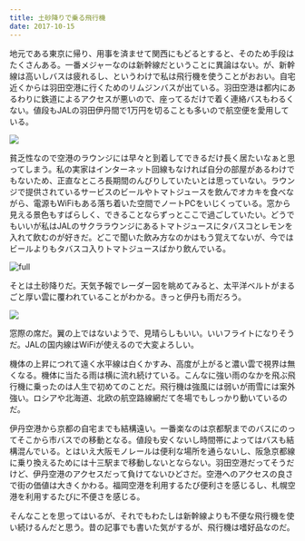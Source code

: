 ```yaml
---
title: 土砂降りで乗る飛行機
date: 2017-10-15
---
```


地元である東京に帰り、用事を済ませて関西にもどるとすると、そのため手段はたくさんある。一番メジャーなのは新幹線だということに異論はない。が、新幹線は高いしバスは疲れるし、というわけで私は飛行機を使うことがおおい。自宅近くからは羽田空港に行くためのリムジンバスが出ている。羽田空港は都内にあるわりに鉄道によるアクセスが悪いので、座ってるだけで着く連絡バスもわるくない。値段もJALの羽田伊丹間で1万円を切ることも多いので航空便を愛用している。

![](https://farm5.staticflickr.com/4658/39669702474_5e40e488d9_h.jpg)

貧乏性なので空港のラウンジには早々と到着してできるだけ長く居たいなぁと思ってしまう。私の実家はインターネット回線もなければ自分の部屋があるわけでもないため、正直なところ長期間のんびりしていたいとは思っていない。ラウンジで提供されているサービスのビールやトマトジュースを飲んでオカキを食べながら、電源もWiFiもある落ち着いた空間でノートPCをいじくっている。窓から見える景色もすばらしく、できることならずっとここで過ごしていたい。どうでもいいが私はJALのサクララウンジにあるトマトジュースにタバスコとレモンを入れて飲むのが好きだ。どこで聞いた飲み方なのかはもう覚えてないが、今ではビールよりもタバスコ入りトマトジュースばかり飲んでいる。

![full](https://farm5.staticflickr.com/4614/40335047892_ea50ccfdda_h.jpg)

そとは土砂降りだ。天気予報でレーダー図を眺めてみると、太平洋ベルトがまるごと厚い雲に覆われていることがわかる。きっと伊丹も雨だろう。

![](https://farm5.staticflickr.com/4623/40380589681_e5a2c75766_h.jpg)

窓際の席だ。翼の上ではないようで、見晴らしもいい。いいフライトになりそうだ。JALの国内線はWiFiが使えるので大変よろしい。

機体の上昇につれて遠く水平線は白くかすみ、高度が上がると濃い雲で視界は無くなる。機体に当たる雨は横に流れ続けている。こんなに強い雨のなかを飛ぶ飛行機に乗ったのは人生で初めてのことだ。飛行機は強風には弱いが雨雪には案外強い。ロシアや北海道、北欧の航空路線網だて冬場でもしっかり動いているのだ。

伊丹空港から京都の自宅までも結構遠い。一番楽なのは京都駅までのバスにのってそこから市バスでの移動となる。値段も安くないし時間帯によってはバスも結構混んでいる。とはいえ大阪モノレールは便利な場所を通らないし、阪急京都線に乗り換えるためには十三駅まで移動しないとならない。羽田空港だってそうだけど、伊丹空港のアクセスだって負けてないひどさだ。空港へのアクセスの良さで街の価値は大きくかわる。福岡空港を利用するたび便利さを感じるし、札幌空港を利用するたびに不便さを感じる。

そんなことを思ってはいるが、それでもわたしは新幹線よりも不便な飛行機を使い続けるんだと思う。昔の記事でも書いた気がするが、飛行機は嗜好品なのだ。
